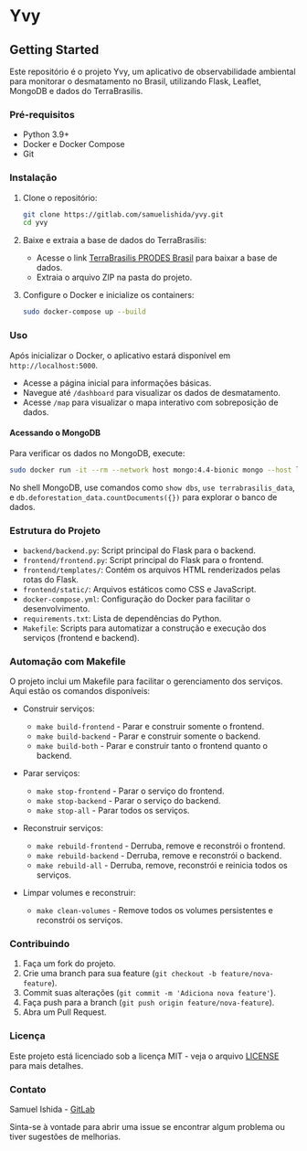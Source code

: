 # Yvy

## Getting Started

Este repositório é o projeto Yvy, um aplicativo de observabilidade ambiental para monitorar o desmatamento no Brasil, utilizando Flask, Leaflet, MongoDB e dados do TerraBrasilis.

### Pré-requisitos

- Python 3.9+
- Docker e Docker Compose
- Git

### Instalação

1. Clone o repositório:
   ```bash
   git clone https://gitlab.com/samuelishida/yvy.git
   cd yvy
   ```
2. Baixe e extraia a base de dados do TerraBrasilis:
   - Acesse o link [TerraBrasilis PRODES Brasil](https://terrabrasilis.dpi.inpe.br/download/dataset/brasil-prodes/raster/prodes_brasil_2023.zip) para baixar a base de dados.
   - Extraia o arquivo ZIP na pasta do projeto.

3. Configure o Docker e inicialize os containers:
   ```bash
   sudo docker-compose up --build
   ```

### Uso

Após inicializar o Docker, o aplicativo estará disponível em `http://localhost:5000`.

- Acesse a página inicial para informações básicas.
- Navegue até `/dashboard` para visualizar os dados de desmatamento.
- Acesse `/map` para visualizar o mapa interativo com sobreposição de dados.

#### Acessando o MongoDB

Para verificar os dados no MongoDB, execute:
```bash
sudo docker run -it --rm --network host mongo:4.4-bionic mongo --host localhost --port 27017 -u root -p example
```
No shell MongoDB, use comandos como `show dbs`, `use terrabrasilis_data`, e `db.deforestation_data.countDocuments({})` para explorar o banco de dados.

### Estrutura do Projeto

- `backend/backend.py`: Script principal do Flask para o backend.
- `frontend/frontend.py`: Script principal do Flask para o frontend.
- `frontend/templates/`: Contém os arquivos HTML renderizados pelas rotas do Flask.
- `frontend/static/`: Arquivos estáticos como CSS e JavaScript.
- `docker-compose.yml`: Configuração do Docker para facilitar o desenvolvimento.
- `requirements.txt`: Lista de dependências do Python.
- `Makefile`: Scripts para automatizar a construção e execução dos serviços (frontend e backend).

### Automação com Makefile

O projeto inclui um Makefile para facilitar o gerenciamento dos serviços. Aqui estão os comandos disponíveis:

- Construir serviços:
  - `make build-frontend` - Parar e construir somente o frontend.
  - `make build-backend` - Parar e construir somente o backend.
  - `make build-both` - Parar e construir tanto o frontend quanto o backend.

- Parar serviços:
  - `make stop-frontend` - Parar o serviço do frontend.
  - `make stop-backend` - Parar o serviço do backend.
  - `make stop-all` - Parar todos os serviços.

- Reconstruir serviços:
  - `make rebuild-frontend` - Derruba, remove e reconstrói o frontend.
  - `make rebuild-backend` - Derruba, remove e reconstrói o backend.
  - `make rebuild-all` - Derruba, remove, reconstrói e reinicia todos os serviços.

- Limpar volumes e reconstruir:
  - `make clean-volumes` - Remove todos os volumes persistentes e reconstrói os serviços.

### Contribuindo

1. Faça um fork do projeto.
2. Crie uma branch para sua feature (`git checkout -b feature/nova-feature`).
3. Commit suas alterações (`git commit -m 'Adiciona nova feature'`).
4. Faça push para a branch (`git push origin feature/nova-feature`).
5. Abra um Pull Request.

### Licença

Este projeto está licenciado sob a licença MIT - veja o arquivo [LICENSE](LICENSE) para mais detalhes.

### Contato

Samuel Ishida - [GitLab](https://gitlab.com/samuelishida)

Sinta-se à vontade para abrir uma issue se encontrar algum problema ou tiver sugestões de melhorias.
